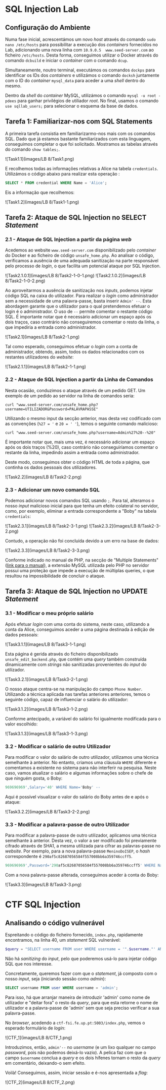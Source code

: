 # SQL Injection Lab

## Configuração do Ambiente

Numa fase inicial, acrescentámos um novo _host_ através do comando ```sudo nano /etc/hosts``` para possibilitar a execução dos _containers_ fornecidos no Lab, adicionando uma nova linha com ```10.9.0.5  www.seed-server.com``` ao ficheiro ```/etc/hosts```. Desta forma, conseguimos utilizar o Docker através do comando ```dcbuild``` e iniciar o _container_ com o comando ```dcup```.

Simultaneamente, noutro terminal, executámos os comandos ```dockps``` para identificar os IDs dos _containers_ e utilizámos o comando ```docksh``` juntamente com o ID do _container_ ```mysql_data``` para aceder a uma _shell_ dentro do mesmo.

Dentro da _shell_ do _container_ MySQL, utilizámos o comando ```mysql -u root -pdees``` para ganhar privilégios de utiliador _root_. No final, usamos o comando ```use sqllab_users;``` para selecionar o esquema da base de dados.

## Tarefa 1: Familiarizar-nos com SQL Statements

A primeira tarefa consistia em familiarizarmo-nos mais com os comandos SQL. Dado que já estamos bastante familiarizados com esta linguagem, conseguimos completar o que foi solicitado. Mostramos as tabelas através do comando ```show tables;```. 

![Task1.1](images/LB 8/Task1.png)

E recolhemos todas as informações relativas a Alice na tabela ```credentials```. Utilizámos o código abaixo para realizar esta operação :

```sql
SELECT * FROM credential WHERE Name = 'Alice';
```

Eis a informação que recolhemos:

![Task1.2](images/LB 8/Task1-1.png)

## Tarefa 2: Ataque de SQL Injection no SELECT _Statement_

### 2.1 - Ataque de SQL Injection a partir da página _web_

Acedemos ao website ```www.seed-server.com``` disponibilizado pelo _container_ do Docker e ao ficheiro de código ```unsafe_home.php```. Ao analisar o código, verificamos a ausência de uma adequada sanitização na parte responsável pelo processo de _login_, o que facilita um potencial ataque por SQL Injection.

![Task2.1.0.1](images/LB 8/Task2-1-0-1.png)
![Task2.1.0.2](images/LB 8/Task2-1-0-2.png)

Ao aproveitarmos a ausência de sanitização nos _inputs_, podemos injetar código SQL na caixa do utilizador. Para realizar o _login_ como administrador sem a necessidade de uma palavra-passe, basta inserir ```Admin' --```. Esta abordagem garante que o utilizador para o qual pretendemos efetuar o login é o administrador. O uso de ``` -- ``` permite comentar o restante código SQL. É importante notar que é necessário adicionar um espaço após os dois traços, caso contrário não conseguiremos comentar o resto da linha, o que impediria a entrada como administrador.

![Task2.1](images/LB 8/Task2-1.png)

Tal como esperado, conseguimos efetuar o _login_ com a conta de administrador, obtendo, assim, todos os dados relacionados com os restantes utilizadores do _website_:

![Task2.1.1](images/LB 8/Task2-1-1.png)

### 2.2 - Ataque de SQL Injection a partir da Linha de Comandos

Nesta ocasião, conduzimos o ataque através de um pedido GET. Um exemplo de um pedido ao servidor na linha de comandos seria:

```shell
curl "www.seed-server.com/unsafe_home.php?username=UTILIZADOR&Password=PALAVRAPASSE"
```

Utilizando o mesmo input da secção anterior, mas desta vez codificado com as convenções (```%27 = '``` e ```20 = ' '```), temos o seguinte comando malicioso:

```shell
curl "www.seed-server.com/unsafe_home.php?username=Admin%27%20--%20"
```

É importante notar que, mais uma vez, é necessário adicionar um espaço após os dois traços (%20), caso contrário não conseguiríamos comentar o restante da linha, impedindo assim a entrada como administrador.

Deste modo, conseguimos obter o código HTML de toda a página, que continha os dados pessoais dos utilizadores.

![Task2.2](images/LB 8/Task2-2.png)

### 2.3 - Adicionar um novo comando SQL 

Podemos adicionar novos comandos SQL usando ```;```. Para tal, alteramos o nosso _input_ malicioso inicial para que tenha um efeito colateral no servidor, como, por exemplo, eliminar a entrada correspondente a "Boby" na tabela ```credentials```:

![Task2.3.1](images/LB 8/Task2-3-1.png)
![Task2.3.2](images/LB 8/Task2-3-2.png)

Contudo, a operação não foi concluída devido a um erro na base de dados:

![Task2.3.3](images/LB 8/Task2-3-3.png)

Conforme indicado no manual de PHP, na secção de "Multiple Statements" ([link para o manual](https://www.php.net/manual/en/mysqli.quickstart.multiple-statement.php)), a extensão MySQL utilizada pelo PHP no servidor possui uma proteção que impede a execução de múltiplas queries, o que resultou na impossibilidade de concluir o ataque.

## Tarefa 3: Ataque de SQL Injection no UPDATE _Statement_

### 3.1 - Modificar o meu próprio salário

Após efetuar _login_ com uma conta do sistema, neste caso, utilizando a conta da Alice, conseguimos aceder a uma página destinada à edição de dados pessoais:

![Task3.1.1](images/LB 8/Task3-1-1.png)

Esta página é gerida através do ficheiro disponibilizado ```unsafe_edit_backend.php```, que contém uma _query_ também construída dinamicamente com _strings_ não sanitizadas provenientes do _input_ do utilizador.

![Task3.2.1](images/LB 8/Task3-2-1.png)

O nosso ataque centra-se na manipulação do campo ```Phone Number```. Utilizando a técnica aplicada nas tarefas anteriores anteriores, temos o seguinte código, capaz de influenciar o salário do utilizador:

![Task3.1.2](images/LB 8/Task3-1-2.png)

Conforme antecipado, a variável do salário foi igualmente modificada para o valor escolhido:

![Task3.1.3](images/LB 8/Task3-1-3.png)

### 3.2 - Modificar o salário de outro Utilizador

Para modificar o valor do salário de outro utilizador, utilizamos uma técnica semelhante à anterior. No entanto, criamos uma cláusula ```WHERE``` diferente e comentamos a existente no sistema para não interferir na pesquisa. Neste caso, vamos atualizar o salário e algumas informações sobre o chefe de que ninguém gosta, o Boby:

```sql
969696969',Salary='40' WHERE Name='Boby' -- 
```

Aqui é possível visualizar o valor do salário do Boby antes de e após o ataque:

![Task3.2.2](images/LB 8/Task3-2-2.png)

### 3.3 - Modificar a palavra-passe de outro Utilizador

Para modificar a palavra-passe de outro utilizador, aplicamos uma técnica semelhante à anterior. Desta vez, o valor a ser modificado foi previamente cifrado através de SHA1, a mesma utilizada para cifrar as palavras-passe no _website_. Por exemplo, para a nova palavra-passe ```MeninoDoISEP```, o _hash_ correspondente é ```290af5c82687056584f557008bb6a359746ccff5```.

```sql
969696969',Password='290af5c82687056584f557008bb6a359746ccff5' WHERE Name='Boby' -- 
```

Com a nova palavra-passe alterada, conseguimos aceder à conta do Boby:

![Task3.3](images/LB 8/Task3-3.png)

# CTF SQL Injection

## Analisando o código vulnerável

Espreitando o código do ficheiro fornecido, ```index.php```, rapidamente encontramos, na linha 40, um _statement_ SQL vulnerável:

```php
$query = "SELECT username FROM user WHERE username = '".$username."' AND password = '".$password."'";
```
Não há _sanitizing_ do _input_, pelo que poderemos usá-lo para injetar código SQL que nos interesse.

Concretamente, queremos fazer com que o _statement_, já composto com o nosso _input_, seja (iniciando sessão como _admin_):

```sql
SELECT username FROM user WHERE username = 'admin';
```

Para isso, há que arranjar maneira de introduzir 'admin' como nome de utilizador e "deitar fora" o resto da _query_, para que esta retorne o nome de utilizador e a palavra-passe de 'admin' sem que seja preciso verificar a sua palavra-passe.

No _browser_, acedendo a ```ctf-fsi.fe.up.pt:5003/index.php```, vemos o esperado formulário de _login_:

![CTF_1](images/LB 8/CTF_1.png)

Introduzimos, então, ```admin'--``` no _username_ (e um lixo qualquer no campo _password_, pois não podemos deixá-lo vazio). A pelica faz com que o campo ```$username``` conclua a _query_ e os dois hífenes tornam o resto da _query_ em comentário, deixando-o sem efeito.

Voilà! Conseguimos, assim, iniciar sessão e é-nos apresentada a _flag_:

![CTF_2](images/LB 8/CTF_2.png)
